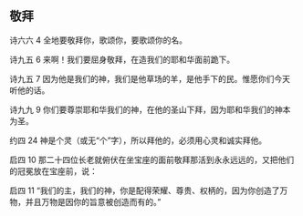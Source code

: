 ## 敬拜

诗六六 4 全地要敬拜你，歌颂你，要歌颂你的名。

诗九五 6 来啊！我们要屈身敬拜，在造我们的耶和华面前跪下。

诗九五 7 因为他是我们的神，我们是他草场的羊，是他手下的民。惟愿你们今天听他的话。

诗九九 9 你们要尊崇耶和华我们的神，在他的圣山下拜，因为耶和华我们的神本为圣。

约四 24 神是个灵（或无“个”字），所以拜他的，必须用心灵和诚实拜他。

启四 10 那二十四位长老就俯伏在坐宝座的面前敬拜那活到永永远远的，又把他们的冠冕放在宝座前，说：

启四 11 “我们的主，我们的神，你是配得荣耀、尊贵、权柄的，因为你创造了万物，并且万物是因你的旨意被创造而有的。”



